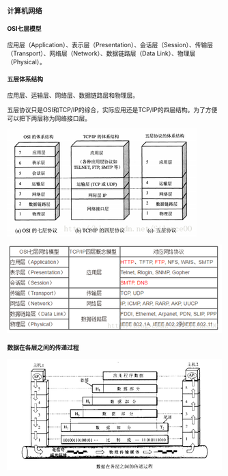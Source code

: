 ### 计算机网络

#### OSI七层模型

应用层（Application）、表示层（Presentation）、会话层（Session）、传输层（Transport）、网络层（Network）、数据链路层（Data Link）、物理层（Physical）。

#### 五层体系结构

应用层、运输层、网络层、数据链路层和物理层。 

五层协议只是OSI和TCP/IP的综合，实际应用还是TCP/IP的四层结构。为了方便可以把下两层称为网络接口层。

![tcp-1](.\img\tcp-1.png)

![tcp-2](.\img\tcp-2.png)

#### 数据在各层之间的传递过程

![tcp-3](.\img\tcp-3.png)